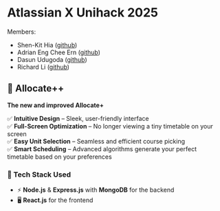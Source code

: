 # Atlassian X Unihack 2025

Members:
- Shen-Kit Hia ([github](https://github.com/shen-kit))
- Adrian Eng Chee Ern ([github](https://github.com/AdrianEngCheeErn))
- Dasun Udugoda ([github](https://github.com/Dasun-Udugoda))
- Richard Li ([github](https://github.com/RichardLi88))

## 🚀 Allocate++  
**The new and improved Allocate+**  

✅ **Intuitive Design** – Sleek, user-friendly interface  
✅ **Full-Screen Optimization** – No longer viewing a tiny timetable on your screen  
✅ **Easy Unit Selection** – Seamless and efficient course picking  
✅ **Smart Scheduling** – Advanced algorithms generate your perfect timetable based on your preferences  

### 🔧 Tech Stack Used  
- ⚡ **Node.js** & **Express.js** with **MongoDB** for the backend  
- 🖥 **React.js** for the frontend  

